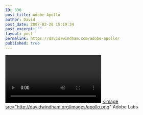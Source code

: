 ```yaml
---
ID: 630
post_title: Adobe Apollo
author: David
post_date: 2007-02-28 15:19:34
post_excerpt: ""
layout: post
permalink: https://davidawindham.com/adobe-apollo/
published: true
---
```

<video>http://video.google.com/videoplay?docid=2840522561992638726&hl=en</video>
<a href="http://labs.adobe.com/wiki/index.php/Apollo"><image src="http://davidwindham.org/images/apollo.png" Adobe Labs</a>
